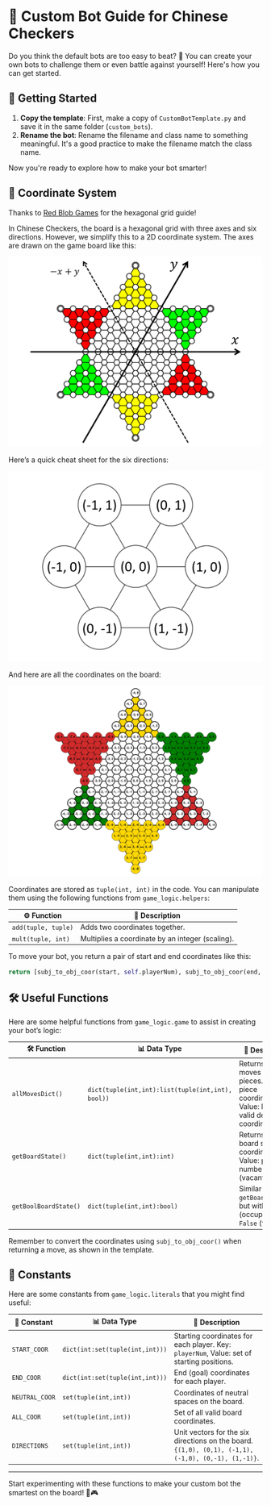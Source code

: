 # 🤖 Custom Bot Guide for Chinese Checkers

Do you think the default bots are too easy to beat? 🎯 You can create your own bots to challenge them or even battle against yourself! Here's how you can get started.

## 📁 Getting Started

1. **Copy the template**: First, make a copy of `CustomBotTemplate.py` and save it in the same folder (`custom_bots`).
2. **Rename the bot**: Rename the filename and class name to something meaningful. It's a good practice to make the filename match the class name.

Now you're ready to explore how to make your bot smarter!

## 📐 Coordinate System

Thanks to [Red Blob Games](https://www.redblobgames.com/grids/hexagons/) for the hexagonal grid guide!

In Chinese Checkers, the board is a hexagonal grid with three axes and six directions. However, we simplify this to a 2D coordinate system. The axes are drawn on the game board like this:

![Coordinate System 2](/images/coor2.png)

Here’s a quick cheat sheet for the six directions:

![Coordinate System 1](/images/coor1.png)

And here are all the coordinates on the board:

![All Coordinates](/images/all_coors.jpg)

Coordinates are stored as `tuple(int, int)` in the code. You can manipulate them using the following functions from `game_logic.helpers`:

| ⚙️ Function         | 📜 Description                                   |
| ------------------- | ------------------------------------------------ |
| `add(tuple, tuple)` | Adds two coordinates together.                   |
| `mult(tuple, int)`  | Multiplies a coordinate by an integer (scaling). |

To move your bot, you return a pair of start and end coordinates like this:

```py
return [subj_to_obj_coor(start, self.playerNum), subj_to_obj_coor(end, self.playerNum)]
```

## 🛠️ Useful Functions

Here are some helpful functions from `game_logic.game` to assist in creating your bot’s logic:

| 🛠️ Function           | 📊 Data Type                                      | 📜 Description                                                                                                |
| --------------------- | ------------------------------------------------- | ------------------------------------------------------------------------------------------------------------- |
| `allMovesDict()`      | `dict(tuple(int,int):list(tuple(int,int), bool))` | Returns all valid moves for your pieces. Key: piece coordinate, Value: list of valid destination coordinates. |
| `getBoardState()`     | `dict(tuple(int,int):int)`                        | Returns the board state. Key: coordinates, Value: player number or 0 (vacant).                                |
| `getBoolBoardState()` | `dict(tuple(int,int):bool)`                       | Similar to `getBoardState()`, but with `True` (occupied) and `False` (vacant).                                |

Remember to convert the coordinates using `subj_to_obj_coor()` when returning a move, as shown in the template.

## 🔢 Constants

Here are some constants from `game_logic.literals` that you might find useful:

| 🔢 Constant    | 📊 Data Type                    | 📜 Description                                                                                      |
| -------------- | ------------------------------- | --------------------------------------------------------------------------------------------------- |
| `START_COOR`   | `dict(int:set(tuple(int,int)))` | Starting coordinates for each player. Key: `playerNum`, Value: set of starting positions.           |
| `END_COOR`     | `dict(int:set(tuple(int,int)))` | End (goal) coordinates for each player.                                                             |
| `NEUTRAL_COOR` | `set(tuple(int,int))`           | Coordinates of neutral spaces on the board.                                                         |
| `ALL_COOR`     | `set(tuple(int,int))`           | Set of all valid board coordinates.                                                                 |
| `DIRECTIONS`   | `set(tuple(int,int))`           | Unit vectors for the six directions on the board. `{(1,0), (0,1), (-1,1), (-1,0), (0,-1), (1,-1)}`. |

---

Start experimenting with these functions to make your custom bot the smartest on the board! 🧠🎮
